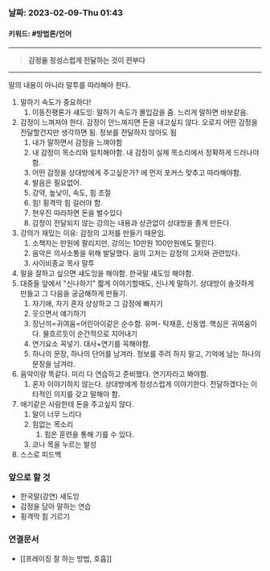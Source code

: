 ### 날짜:   2023-02-09-Thu 01:43
#### 키워드: #방법론/언어 
-----
>**감정을 정성스럽게 전달하는 것이 전부다**
----

말의 내용이 아니라 말투를 따라해야 한다.

1.  말하기 속도가 중요하다!
	1. 이동진평론가 섀도잉: 말하기 속도가 몰입감을 줌. 느리게 말하면 바보같음.
2. 감정이 느껴져야 한다. 감정이 안느껴지면 돈을 내고싶지 않다. 오로지 어떤 감정을 전달할건지만 생각하면 됨. 정보를 전달하지 않아도 됨
	1. 내가 말하면서 감정을 느껴야함
	2.  내 감정이 목소리와 일치해야함. 내 감정이 실제 목소리에서 정확하게 드러나야함.
	3.  어떤 감정을 상대방에게 주고싶은가? 에 먼저 포커스 맞추고 따라해야함.
	4.  발음은 필요없어.
	5.  강약, 높낮이, 속도, 힘 조절
	6.  힘! 횡격막 힘 길러야 함.
	7. 현우진 따라하면 돈을 벌수있다
	8. 감정이 전달되지 않는 강의는 내용과 상관없이 상대방을 졸게 만든다.
3. 강의가 재밌는 이유: 감정의 고저를 만들기 때문임.
	1. 소책자는 만원에 팔리지만, 강의는 10만원 100만원에도 팔린다.
	2. 음악은 의사소통을 위해 발달했다. 음의 고저는 감정의 고저와 관련있다.
	3. 사이비종교 목사 말투
4. 말을 잘하고 싶으면 섀도잉을 해야함. 한국말 섀도잉 해야함.
5. 대중들 앞에서 "신나하기" 짧게 이야기할때도, 신나게 말하기. 상대방이 솔깃하게 만들고 그 다음을 궁금해하게 만들기.
	1.  자기애, 자기 혼자 상상하고 그 감정에 빠지기
	2.  웃으면서 얘기하기
	3.  장난끼=귀여움=어린아이같은 순수함. 유머- 탁재훈, 신동엽. 핵심은 귀여움이다. 물흐르듯이 순간적으로 지어내기
	4. 연기요소 꼭넣기. 대사+연기를 꼭해야함.
	5. 하나의 문장, 하나의 단어를 남겨라. 정보를 주려 하지 말고, 기억에 남는 하나의 문장을 남겨라.
6. 음악이랑 똑같다. 미리 다 연습하고 준비했다. 연기자라고 봐야함.
	1. 혼자 이야기하지 않는다. 상대방에게 정성스럽게 이야기한다. 전달하겠다는 이타적인 의지를 갖고 말해야 함.
7. 애기같은 사람한테 돈을 주고싶지 않다.
	1.  말이 너무 느리다
	2.  힘없는 목소리
		1. 힘은 훈련을 통해 기를 수 있다.
	3.  코나 목을 누르는 발성
8. 스스로 피드백

### 앞으로 할 것
- 한국말(강연) 섀도잉
- 감정을 담아 말하는 연습
- 횡격막 힘 기르기

### 연결문서
- [[프레이징 잘 하는 방법, 호흡]]

 
